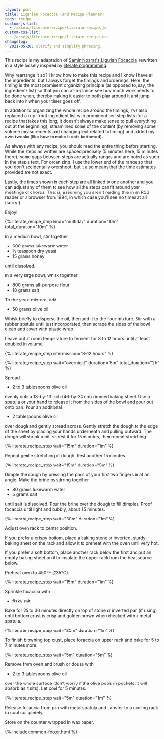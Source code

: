 ```yaml
---
layout: post
title: Ligurian Focaccia (and Recipe Planner)
tags: recipe
custom-js-list:
  - /assets/literate-recipe/literate-recipe.js
custom-css-list:
  - /assets/literate-recipe/literate-recipe.css
changelog:
  2021-05-28: clarify and simplify phrasing.
---
```


This recipe is my adaptation of [Samin Nosrat's Ligurian Focaccia](https://www.saltfatacidheat.com/fat/ligurian-focaccia), rewritten in a style loosely inspired by [literate programming](https://en.wikipedia.org/wiki/Literate_programming).

Why rearrange it so? I know how to make this recipe and I know I have all the ingredients, but I always forget the timings and orderings. Here, the timing is the most prominent organizing principle (as opposed to, say, the ingredients list) so that you can at-a-glance see how much work needs to be done when, thereby making it easier to both plan around it and jump back into it when your timer goes off.

In addition to organizing the whole recipe around the timings, I've also replaced an up-front ingredient list with prominent per-step lists (for a recipe that takes this long, it doesn't always make sense to pull everything out at the beginning), streamlined some of the content (by removing some volume measurements and changing text related to timing) and added my own tweaks (like how to make it soft-bottomed).

As always with any recipe, you should read the entire thing before starting. While the steps as written are spaced precisely (5 minutes here, 15 minutes there), some gaps between steps are actually ranges and are noted as such in the step's text. For organizing, I use the lower end of the range so that you don't accidentally overshoot, but it also means that the time estimates provided are not exact.

Lastly, the times shown in each step are all linked to one another and you can adjust any of them to see how all the steps can fit around your meetings or chores. That is, assuming you aren't reading this in an RSS reader or a browser from 1994, in which case you'll see no times at all (sorry!).

Enjoy!

{% literate_recipe_step kind="multiday" duration="10m" total_duration="10m" %}

In a medium bowl, stir together

- 600 grams lukewarm water
- ½ teaspoon dry yeast
- 15 grams honey

until dissolved.

In a very large bowl, whisk together

- 800 grams all-purpose flour
- 18 grams salt

To the yeast mixture, add

- 50 grams olive oil

Whisk briefly to disperse the oil, then add it to the flour mixture. Stir with a rubber spatula until just incorporated, then scrape the sides of the bowl clean and cover with plastic wrap.

Leave out at room temperature to ferment for 8 to 12 hours until at least doubled in volume.

{% literate_recipe_step intermission="8-12 hours" %}

{% literate_recipe_step wait="overnight" duration="5m" total_duration="2h" %}

Spread

- 2 to 3 tablespoons olive oil

evenly onto a 18-by-13 inch (46-by-33 cm) rimmed baking sheet. Use a spatula or your hand to release it from the sides of the bowl and pour out onto pan. Pour an additional

- 2 tablespoons olive oil

over dough and gently spread across. Gently stretch the dough to the edge of the sheet by placing your hands underneath and pulling outward. The dough will shrink a bit, so rest it for 15 minutes, then repeat stretching.

{% literate_recipe_step wait="15m" duration="1m" %}

Repeat gentle stretching of dough. Rest another 15 minutes.

{% literate_recipe_step wait="15m" duration="5m" %}

Dimple the dough by pressing the pads of your first two fingers in at an angle. Make the brine by stirring together

- 80 grams lukewarm water
- 5 grams salt

until salt is dissolved. Pour the brine over the dough to fill dimples. Proof focaccia until light and bubbly, about 45 minutes.

{% literate_recipe_step wait="30m" duration="1m" %}

Adjust oven rack to center position.

If you prefer a crispy bottom, place a baking stone or inverted, sturdy baking sheet on the rack and allow it to preheat with the oven until very hot.

If you prefer a soft bottom, place another rack below the first and put an empty baking sheet on it to insulate the upper rack from the heat source below.

Preheat oven to 450°F (235°C).

{% literate_recipe_step wait="15m" duration="1m" %}

Sprinkle focaccia with

- flaky salt

Bake for 25 to 30 minutes directly on top of stone or inverted pan (if using) until bottom crust is crisp and golden brown when checked with a metal spatula.

{% literate_recipe_step wait="25m" duration="1m" %}

To finish browning top crust, place focaccia on upper rack and bake for 5 to 7 minutes more.

{% literate_recipe_step wait="5m" duration="5m" %}

Remove from oven and brush or douse with

- 2 to 3 tablespoons olive oil

over the whole surface (don’t worry if the olive pools in pockets, it will absorb as it sits). Let cool for 5 minutes.

{% literate_recipe_step wait="5m" duration="1m" %}

Release focaccia from pan with metal spatula and transfer to a cooling rack to cool completely.

Store on the counter wrapped in wax paper.

{% include common-footer.html %}
